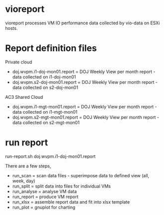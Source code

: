 # vioreport

vioreport processes VM IO performance data collected by vio-data on ESXi hosts.

# Report definition files

Private cloud

 - doj.wvpm.i1-doj-mon01.report = DOJ Weekly View per month report - data collected on i1-doj-mon01
 - doj.wvpm.s2-doj-mon01.report = DOJ Weekly View per month report - data collected on s2-doj-mon01

AC3 Shared Cloud

 - doj.wvpm.i1-mgt-mon01.report = DOJ Weekly View per month report - data collected on i1-mgt-mon01
 - doj.wvpm.s2-mgt-mon01.report = DOJ Weekly View per month report - data collected on s2-mgt-mon01

# run report

run-report.sh doj.wvpm.i1-doj-mon01.report

There are a few steps,

  - run_scan    = scan data files - superimpose data to defined view (all, week, day)
  - run_split   = split data into files for individual VMs
  - run_analyse = analyse VM data
  - run_report  = produce VM report
  - run_xlsx    = assemble report data and fit into xlsx template
  - run_plot    = gnuplot for charting

